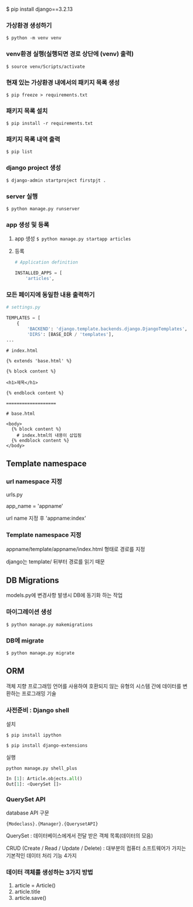 $ pip install django==3.2.13

### 가상환경 생성하기

`$ python -m venv venv`



### venv환경 실행(실행되면 경로 상단에 (venv) 출력)

`$ source venv/Scripts/activate`



### 현재 있는 가상환경 내에서의 패키지 목록 생성

`$ pip freeze > requirements.txt`



### 패키지 목록 설치

`$ pip install -r requirements.txt`



### 패키지 목록 내역 출력

`$ pip list`



### django project 생성

`$ django-admin startproject firstpjt .`



### server 실행

`$ python manage.py runserver`



### app 생성 및 등록

1. app 생성 `$ python manage.py startapp articles`

2. 등록
   
   ```python
   # Application definition
   
   INSTALLED_APPS = [
       'articles',
   ```



### 모든 페이지에 동일한 내용 출력하기

```python
# settings.py

TEMPLATES = [
    {
        'BACKEND': 'django.template.backends.django.DjangoTemplates',
        'DIRS': [BASE_DIR / 'templates'],
...
```

```django
# index.html

{% extends 'base.html' %}

{% block content %}

<h1>제목</h1>

{% endblock content %}

===================

# base.html

<body>
  {% block content %}
    # index.html의 내용이 삽입됨
  {% endblock content %}
</body>
```


## Template namespace


### url namespace 지정

urls.py

app_name = 'appname'

url name 지정 후 'appname:index'


### Template namespace 지정

appname/template/appname/index.html 형태로 경로를 지정

  django는 template/ 뒤부터 경로를 읽기 때문


## DB Migrations

models.py에 변경사항 발생시 DB에 동기화 하는 작업


### 마이그레이션 생성

`$ python manage.py makemigrations`


### DB에 migrate

`$ python manage.py migrate`


## ORM
객체 지향 프로그래밍 언어를 사용하여 호환되지 않는 유형의 시스템 간에 데이터를 변환하는 프로그래밍 기술

### 사전준비 : Django shell

설치

`$ pip install ipython`

`$ pip install django-extensions`

실행

`python manage.py shell_plus`

```python
In [1]: Article.objects.all()
Out[1]: <QuerySet []>
```

### QuerySet API

database API 구문

`{Modeclass}.{Manager}.{QuerysetAPI}`

QuerySet : 데이터베이스에게서 전달 받은 객체 목록(데이터의 모음)

CRUD (Create / Read / Update / Delete) : 
대부분의 컴퓨터 소프트웨어가 가지는 기본적인 데이터 처리 기능 4가지

### 데이터 객체를 생성하는 3가지 방법

1. article = Article()
2. article.title
3. article.save()
